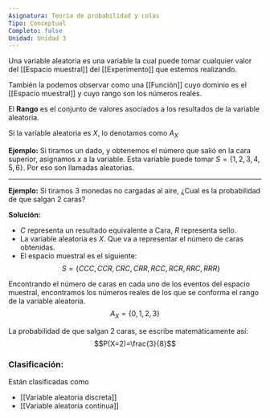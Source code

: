 ```yaml
---
Asignatura: Teoría de probabilidad y colas
Tipo: Conceptual
Completo: false
Unidad: Unidad 3
---
```



Una variable aleatoria es una variable la cual puede tomar cualquier valor del [[Espacio muestral]] del [[Experimento]] que estemos realizando.

También la podemos observar como una [[Función]] cuyo dominio es el [[Espacio muestral]] y cuyo rango son los números reales. 

El **Rango** es el conjunto de valores asociados a los resultados de la variable aleatoria.

Si la variable aleatoria es $X$, lo denotamos como $A_X$

**Ejemplo:** Si tiramos un dado, y obtenemos el número que salió en la cara superior, asignamos $x$ a la variable. Esta variable puede tomar $S=\{1, 2, 3, 4, 5, 6\}$. Por eso son llamadas aleatorias. 

---

**Ejemplo:** Si tiramos 3 monedas no cargadas al aire, ¿Cual es la probabilidad de que salgan 2 caras?

**Solución:** 
- $C$ representa un resultado equivalente a Cara, $R$ representa sello.
- La variable aleatoria es $X$. Que va a representar el número de caras obtenidas.
- El espacio muestral es el siguiente: 
$$S = \{CCC, CCR, CRC, CRR, RCC, RCR, RRC, RRR\}$$

Encontrando el número de caras en cada uno de los eventos del espacio muestral, encontramos los números reales de los que se conforma el rango de la variable aleatoria. 
$$A_X=\{0,1,2,3\}$$

La probabilidad de que salgan 2 caras, se escribe matemáticamente así:
$$P(X=2)=\frac{3}{8}$$

### Clasificación:

Están clasificadas como 
- [[Variable aleatoria discreta]]
- [[Variable aleatoria contínua]]

